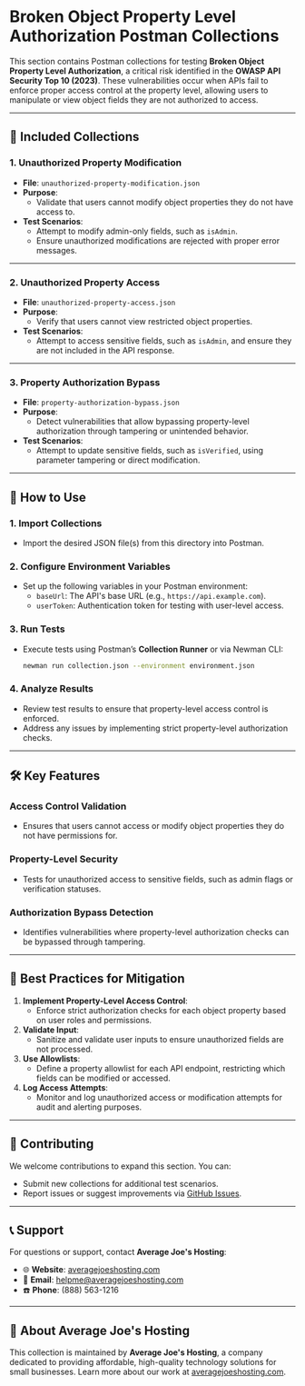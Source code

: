 # Broken Object Property Level Authorization Postman Collections

This section contains Postman collections for testing **Broken Object Property Level Authorization**, a critical risk identified in the **OWASP API Security Top 10 (2023)**. These vulnerabilities occur when APIs fail to enforce proper access control at the property level, allowing users to manipulate or view object fields they are not authorized to access.

---

## 📂 **Included Collections**

### **1. Unauthorized Property Modification**
- **File**: `unauthorized-property-modification.json`
- **Purpose**:
  - Validate that users cannot modify object properties they do not have access to.
- **Test Scenarios**:
  - Attempt to modify admin-only fields, such as `isAdmin`.
  - Ensure unauthorized modifications are rejected with proper error messages.

---

### **2. Unauthorized Property Access**
- **File**: `unauthorized-property-access.json`
- **Purpose**:
  - Verify that users cannot view restricted object properties.
- **Test Scenarios**:
  - Attempt to access sensitive fields, such as `isAdmin`, and ensure they are not included in the API response.

---

### **3. Property Authorization Bypass**
- **File**: `property-authorization-bypass.json`
- **Purpose**:
  - Detect vulnerabilities that allow bypassing property-level authorization through tampering or unintended behavior.
- **Test Scenarios**:
  - Attempt to update sensitive fields, such as `isVerified`, using parameter tampering or direct modification.

---

## 🚀 **How to Use**

### **1. Import Collections**
- Import the desired JSON file(s) from this directory into Postman.

### **2. Configure Environment Variables**
- Set up the following variables in your Postman environment:
  - `baseUrl`: The API's base URL (e.g., `https://api.example.com`).
  - `userToken`: Authentication token for testing with user-level access.

### **3. Run Tests**
- Execute tests using Postman’s **Collection Runner** or via Newman CLI:
  ```bash
  newman run collection.json --environment environment.json
  ```

### **4. Analyze Results**
- Review test results to ensure that property-level access control is enforced.
- Address any issues by implementing strict property-level authorization checks.

---

## 🛠️ **Key Features**

### **Access Control Validation**
- Ensures that users cannot access or modify object properties they do not have permissions for.

### **Property-Level Security**
- Tests for unauthorized access to sensitive fields, such as admin flags or verification statuses.

### **Authorization Bypass Detection**
- Identifies vulnerabilities where property-level authorization checks can be bypassed through tampering.

---

## 📄 **Best Practices for Mitigation**

1. **Implement Property-Level Access Control**:
   - Enforce strict authorization checks for each object property based on user roles and permissions.
2. **Validate Input**:
   - Sanitize and validate user inputs to ensure unauthorized fields are not processed.
3. **Use Allowlists**:
   - Define a property allowlist for each API endpoint, restricting which fields can be modified or accessed.
4. **Log Access Attempts**:
   - Monitor and log unauthorized access or modification attempts for audit and alerting purposes.

---

## 🤝 **Contributing**

We welcome contributions to expand this section. You can:
- Submit new collections for additional test scenarios.
- Report issues or suggest improvements via [GitHub Issues](https://github.com/AverageJoesHosting/CyberSecurity-OWASPTop10-Postman-Collections/issues).

---

## 📞 **Support**

For questions or support, contact **Average Joe's Hosting**:
- 🌐 **Website**: [averagejoeshosting.com](https://averagejoeshosting.com/)
- 📧 **Email**: [helpme@averagejoeshosting.com](mailto:helpme@averagejoeshosting.com)
- ☎️ **Phone**: (888) 563-1216

---

## 👋 **About Average Joe's Hosting**

This collection is maintained by **Average Joe's Hosting**, a company dedicated to providing affordable, high-quality technology solutions for small businesses. Learn more about our work at [averagejoeshosting.com](https://averagejoeshosting.com/).

